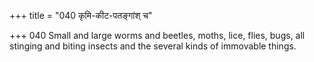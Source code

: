 +++
title = "040 कृमि-कीट-पतङ्गांश् च"

+++
040	Small and large worms and beetles, moths, lice, flies, bugs, all stinging and biting insects and the several kinds of immovable things.